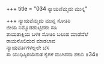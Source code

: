 +++
title = "034 ನ್ಯಾಯವೆಮ್ಮದು ಮುನ್ನ"

+++
ನ್ಯಾಯವೆಮ್ಮದು ಮುನ್ನ ಸೋತಿರಿ  
ಜೀಯ ನಿಮ್ಮೊಡಹುಟ್ಟಿದರು ಸಹಿ  
ತಾಯತಾಕ್ಷಿಯ ಬಳಿಕ ಸೋತಿರಿ ಬಲುಹ ಮಾಡೆವೆಲೆ  
ರಾಯನೊಲಿದುದ ಮಾಡಲಾವ  
ನ್ಯಾಯವರ್ತಿಗಳಲ್ಲಲೇ ಬೆಸ  
ಸಾ ಯುಧಿಷ್ಠಿರಯೆನುತ ಕೈಗಳ ಮುಗಿದನಾ ಶಕುನಿ    ॥34॥